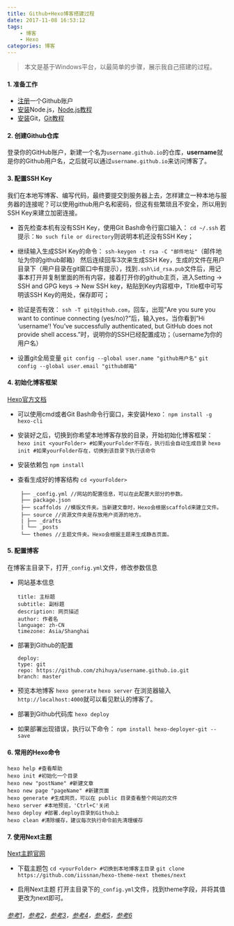 ```yaml
---
title: Github+Hexo博客搭建过程
date: 2017-11-08 16:53:12
tags:
    - 博客
    - Hexo
categories: 博客
---
```


> 本文是基于Windows平台，以最简单的步骤，展示我自己搭建的过程。

#### 1. 准备工作

- [注册](https://github.com/join?source=header-home)一个Github账户
- [安装](https://nodejs.org/en/)Node.js，[Node.js教程](http://nodejs.jakeyu.top/index.html)
- [安装](https://github.com/waylau/git-for-win)Git，[Git教程](https://www.liaoxuefeng.com/wiki/0013739516305929606dd18361248578c67b8067c8c017b000)

<!-- more -->

#### 2. 创建Github仓库

登录你的GitHub账户，新建一个名为`username.github.io`的仓库，**username**就是你的Github用户名，之后就可以通过`username.github.io`来访问博客了。

#### 3. 配置SSH Key

我们在本地写博客、编写代码，最终要提交到服务器上去，怎样建立一种本地与服务器的连接呢？可以使用github用户名和密码，但这有些繁琐且不安全，所以用到SSH Key来建立加密连接。

- 首先检查本机有没有SSH Key，使用Git Bash命令行窗口输入：
  `cd ~/.ssh`
  若提示：`No such file or directory`则说明本机还没有SSH Key；

- 继续输入生成SSH Key的命令：
  `ssh-keygen -t rsa -C "邮件地址"`（邮件地址为你的github邮箱）
  然后连续回车3次来生成SSH Key，生成的文件在用户目录下（用户目录在git窗口中有提示），找到`.ssh\id_rsa.pub`文件后，用记事本打开并复制里面的所有内容，接着打开你的github主页，进入Setting -> SSH and GPG keys -> New SSH key，粘贴到Key内容框中，Title框中可写明该SSH Key的用处，保存即可；

- 验证是否有效：
  `ssh -T git@github.com`，回车，出现”Are you sure you want to continue connecting (yes/no)?”后，输入yes，当你看到”Hi ‘username’! You’ve successfully authenticated, but GitHub does not provide shell access.”时，说明你的SSH已经配置成功；（username为你的用户名）

- 设置git全局变量
  `git config --global user.name "github用户名"`
  `git config --global user.email "github邮箱"`

#### 4. 初始化博客框架

[Hexo官方文档](https://hexo.io/zh-cn/docs/)

- 可以使用cmd或者Git Bash命令行窗口，来安装Hexo：
  `npm install -g hexo-cli`

- 安装好之后，切换到你希望本地博客存放的目录，开始初始化博客框架：
  `hexo init <yourFolder> #如果yourFolder不存在，执行后会自动生成目录`
  `hexo init #如果yourFolder存在，切换到该目录下执行该命令`

- 安装依赖包
  `npm install`

- 查看生成好的博客结构
  `cd <yourFolder>`
  
  ```
   ├── _config.yml //网站的配置信息，可以在此配置大部分的参数。
   ├── package.json
   ├── scaffolds //模版文件夹。当新建文章时，Hexo会根据scaffold来建立文件。
   ├── source //资源文件夹是存放用户资源的地方。
   | ├── _drafts
   | └── _posts
   └── themes //主题文件夹。Hexo会根据主题来生成静态页面。
  ```

#### 5. 配置博客

在博客主目录下，打开`_config.yml`文件，修改参数信息

- 网站基本信息
  
  ```
  title: 主标题
  subtitle: 副标题
  description: 网页描述
  author: 作者名
  language: zh-CN
  timezone: Asia/Shanghai
  ```

- 部署到Github的配置
  
  ```
  deploy: 
  type: git
  repo: https://github.com/zhihuya/username.github.io.git
  branch: master
  ```

- 预览本地博客
  `hexo generate`
  `hexo server`
  在浏览器输入`http://localhost:4000`就可以看见默认的博客了。

- 部署到Github代码库
  `hexo deploy`

- 如果部署出现错误，执行以下命令：
  `npm install hexo-deployer-git --save`

#### 6. 常用的Hexo命令

```
hexo help #查看帮助
hexo init #初始化一个目录
hexo new "postName" #新建文章
hexo new page "pageName" #新建页面
hexo generate #生成网页，可以在 public 目录查看整个网站的文件
hexo server #本地预览，'Ctrl+C'关闭
hexo deploy #部署.deploy目录到Github上
hexo clean #清除缓存，建议每次执行命令前先清理缓存
```

#### 7. 使用Next主题

[Next主题官网](http://theme-next.iissnan.com/)

- 下载主题包
  `cd <yourFolder> #切换到本地博客主目录`
  `git clone https://github.com/iissnan/hexo-theme-next themes/next`

- 启用Next主题
  打开主目录下的`_config.yml`文件，找到theme字段，并将其值更改为next即可。

###### [参考1](http://blog.liuxianan.com/build-blog-website-by-hexo-github.html)，[参考2](https://getwang.github.io/2017/09/03/%E4%BD%BF%E7%94%A8github-hexo%E6%90%AD%E5%BB%BA%E5%85%8D%E8%B4%B9%E4%B8%AA%E4%BA%BA%E5%8D%9A%E5%AE%A2/)，[参考3](https://zhangslob.github.io/2017/02/28/%E6%95%99%E4%BD%A0%E5%85%8D%E8%B4%B9%E6%90%AD%E5%BB%BA%E4%B8%AA%E4%BA%BA%E5%8D%9A%E5%AE%A2%EF%BC%8CHexo-Github/)，[参考4](http://www.jianshu.com/p/701b1095da11)，[参考5](http://www.jianshu.com/p/61987cec0fad#)，[参考6](http://www.jianshu.com/p/380290deb8f0)
